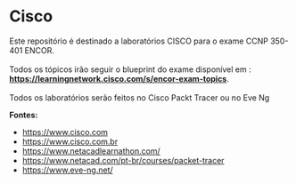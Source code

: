 # Cisco

Este repositório é destinado a laboratórios CISCO para o exame CCNP 350-401 ENCOR. <br> </br>
Todos os tópicos irão seguir o blueprint do exame disponível em : **https://learningnetwork.cisco.com/s/encor-exam-topics**. <br> </br>
Todos os laboratórios serão feitos no Cisco Packt Tracer ou no Eve Ng

**Fontes:**
* https://www.cisco.com
* https://www.cisco.com.br
* https://www.netacadlearnathon.com/
* https://www.netacad.com/pt-br/courses/packet-tracer
* https://www.eve-ng.net/